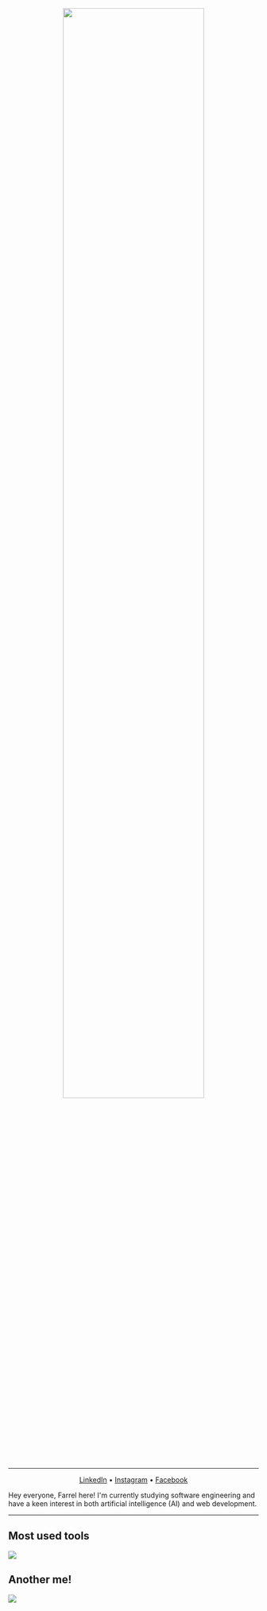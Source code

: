 <div align="center">
  <img src="https://www.gifcen.com/wp-content/uploads/2023/06/aurora-gif-1.gif" width="75%">
</div>

---

<p align="center">
  <a href="https://www.linkedin.com/in/farrelad/">LinkedIn</a> • <a href="https://www.instagram.com/farrel_rr/">Instagram</a> • <a href="https://web.facebook.com/farrelad100/">Facebook</a>
</p>

<p>
  Hey everyone, Farrel here! I'm currently studying software engineering and have a keen interest in both artificial intelligence (AI) and web development.
</p>

---

## Most used tools
<a href="https://skillicons.dev">
  <img src="https://skillicons.dev/icons?i=git,vscode,java,python" />
</a>

## Another me!
<a href="https://www.codewars.com/users/FarrelAD">
  <img src="https://www.codewars.com/users/FarrelAD/badges/large">
</a>
